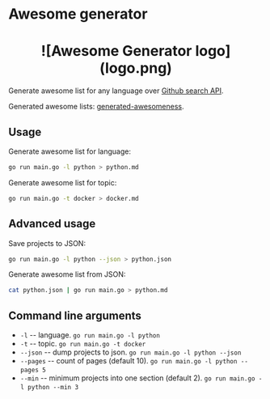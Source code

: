 # Awesome generator

<h1 align="center">
	![Awesome Generator logo](logo.png)
</h1>

Generate awesome list for any language over [Github search API](https://developer.github.com/v3/search/#search-repositories).

Generated awesome lists: [generated-awesomeness](https://github.com/orsinium/generated-awesomeness).

## Usage

Generate awesome list for language:

```bash
go run main.go -l python > python.md
```

Generate awesome list for topic:

```bash
go run main.go -t docker > docker.md
```

## Advanced usage

Save projects to JSON:

```bash
go run main.go -l python --json > python.json
```

Generate awesome list from JSON:

```bash
cat python.json | go run main.go > python.md
```


## Command line arguments

* `-l` -- language. `go run main.go -l python`
* `-t` -- topic. `go run main.go -t docker`
* `--json` -- dump projects to json. `go run main.go -l python --json`
* `--pages` -- count of pages (default 10). `go run main.go -l python --pages 5`
* `--min` -- minimum projects into one section (default 2). `go run main.go -l python --min 3`
